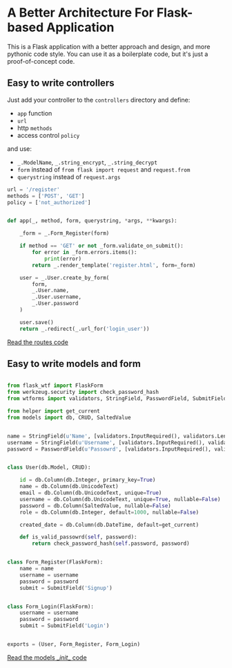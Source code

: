 
# A Better Architecture For Flask-based Application

This is a Flask application with a better approach and design, and more pythonic code style.
You can use it as a boilerplate code, but it's just a proof-of-concept code.

## Easy to write controllers

Just add your controller to the `controllers` directory and define:

* `app` function
* `url`
* http `methods`
* access control `policy`

and use:
* `_.ModelName`, `_.string_encrypt`, `_.string_decrypt`
* `form` instead of `from flask import request` and `request.from`
* `querystring` instead of `request.args`

```Python
url = '/register'
methods = ['POST', 'GET']
policy = ['not_authorized']


def app(_, method, form, querystring, *args, **kwargs):

    _form = _.Form_Register(form)

    if method == 'GET' or not _form.validate_on_submit():
        for error in _form.errors.items():
            print(error)
        return _.render_template('register.html', form=_form)

    user = _.User.create_by_form(
        form,
        _.User.name,
        _.User.username,
        _.User.password
    )

    user.save()
    return _.redirect(_.url_for('login_user'))
```

[Read the routes code](app/app/routes.py)

## Easy to write models and form

```Python

from flask_wtf import FlaskForm
from werkzeug.security import check_password_hash
from wtforms import validators, StringField, PasswordField, SubmitField

from helper import get_current
from models import db, CRUD, SaltedValue


name = StringField(u'Name', [validators.InputRequired(), validators.Length(min=3, max=32)])
username = StringField(u'Username', [validators.InputRequired(), validators.Length(min=3, max=32)])
password = PasswordField(u'Passowrd', [validators.InputRequired(), validators.Length(min=8, max=128)])


class User(db.Model, CRUD):

    id = db.Column(db.Integer, primary_key=True)
    name = db.Column(db.UnicodeText)
    email = db.Column(db.UnicodeText, unique=True)
    username = db.Column(db.UnicodeText, unique=True, nullable=False)
    password = db.Column(SaltedValue, nullable=False)
    role = db.Column(db.Integer, default=1000, nullable=False)

    created_date = db.Column(db.DateTime, default=get_current)

    def is_valid_passowrd(self, password):
        return check_password_hash(self.password, password)


class Form_Register(FlaskForm):
    name = name
    username = username
    password = password
    submit = SubmitField('Signup')


class Form_Login(FlaskForm):
    username = username
    password = password
    submit = SubmitField('Login')


exports = (User, Form_Register, Form_Login)

```

[Read the models \__init__ code](app/app/models/__init__.py#L119)

